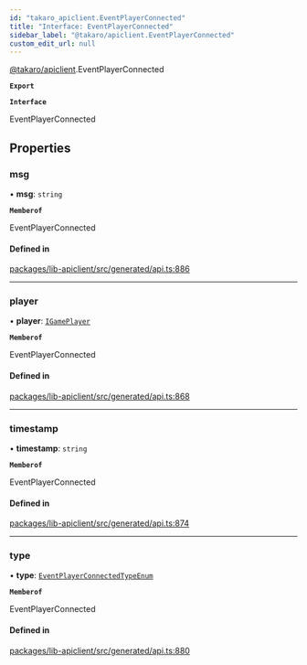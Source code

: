 ```yaml
---
id: "takaro_apiclient.EventPlayerConnected"
title: "Interface: EventPlayerConnected"
sidebar_label: "@takaro/apiclient.EventPlayerConnected"
custom_edit_url: null
---
```


[@takaro/apiclient](../modules/takaro_apiclient.md).EventPlayerConnected

**`Export`**

**`Interface`**

EventPlayerConnected

## Properties

### msg

• **msg**: `string`

**`Memberof`**

EventPlayerConnected

#### Defined in

[packages/lib-apiclient/src/generated/api.ts:886](https://github.com/niekcandaele/Takaro/blob/91fb19b/packages/lib-apiclient/src/generated/api.ts#L886)

___

### player

• **player**: [`IGamePlayer`](takaro_apiclient.IGamePlayer.md)

**`Memberof`**

EventPlayerConnected

#### Defined in

[packages/lib-apiclient/src/generated/api.ts:868](https://github.com/niekcandaele/Takaro/blob/91fb19b/packages/lib-apiclient/src/generated/api.ts#L868)

___

### timestamp

• **timestamp**: `string`

**`Memberof`**

EventPlayerConnected

#### Defined in

[packages/lib-apiclient/src/generated/api.ts:874](https://github.com/niekcandaele/Takaro/blob/91fb19b/packages/lib-apiclient/src/generated/api.ts#L874)

___

### type

• **type**: [`EventPlayerConnectedTypeEnum`](../modules/takaro_apiclient.md#eventplayerconnectedtypeenum-1)

**`Memberof`**

EventPlayerConnected

#### Defined in

[packages/lib-apiclient/src/generated/api.ts:880](https://github.com/niekcandaele/Takaro/blob/91fb19b/packages/lib-apiclient/src/generated/api.ts#L880)
